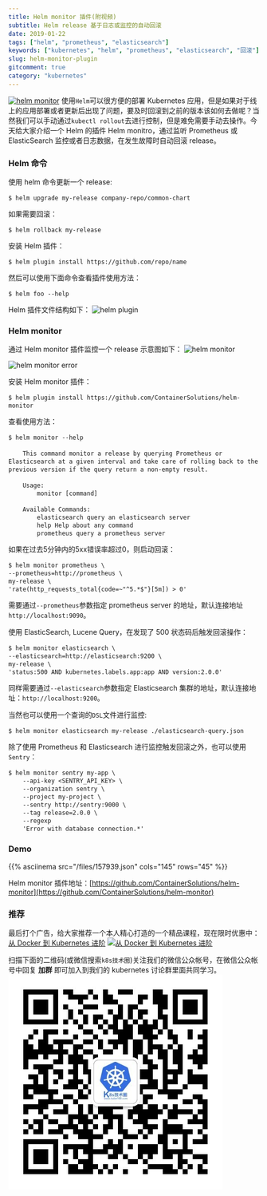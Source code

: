 ```yaml
---
title: Helm monitor 插件(附视频)
subtitle: Helm release 基于日志或监控的自动回滚
date: 2019-01-22
tags: ["helm", "prometheus", "elasticsearch"]
keywords: ["kubernetes", "helm", "prometheus", "elasticsearch", "回滚"]
slug: helm-monitor-plugin
gitcomment: true
category: "kubernetes"
---
```

[![helm monitor](https://bxdc-static.oss-cn-beijing.aliyuncs.com/images/kmnpRH.jpg)](/post/helm-monitor-plugin/)
使用`Helm`可以很方便的部署 Kubernetes 应用，但是如果对于线上的应用部署或者更新后出现了问题，要及时回滚到之前的版本该如何去做呢？当然我们可以手动通过`kubectl rollout`去进行控制，但是难免需要手动去操作。今天给大家介绍一个 Helm 的插件 Helm monitro，通过监听 Prometheus 或 ElasticSearch 监控或者日志数据，在发生故障时自动回滚 release。

<!--more-->

### Helm 命令

使用 helm 命令更新一个 release:
```shell
$ helm upgrade my-release company-repo/common-chart
```

如果需要回滚：
```shell
$ helm rollback my-release
```

安装 Helm 插件：
```shell
$ helm plugin install https://github.com/repo/name
```

然后可以使用下面命令查看插件使用方法：
```shell
$ helm foo --help
```

Helm 插件文件结构如下：
![helm plugin](https://bxdc-static.oss-cn-beijing.aliyuncs.com/images/bBOC6W.jpg)

### Helm monitor
通过 Helm monitor 插件监控一个 release 示意图如下：
![helm monitor](https://bxdc-static.oss-cn-beijing.aliyuncs.com/images/WAQ87k.jpg)

![helm monitor error](https://bxdc-static.oss-cn-beijing.aliyuncs.com/images/xa6zM3.jpg)

安装 Helm monitor 插件：
```shell
$ helm plugin install https://github.com/ContainerSolutions/helm-monitor
```

查看使用方法：
```shell
$ helm monitor --help

    This command monitor a release by querying Prometheus or Elasticsearch at a given interval and take care of rolling back to the previous version if the query return a non-empty result.

    Usage:
        monitor [command]

    Available Commands:
        elasticsearch query an elasticsearch server
        help Help about any command
        prometheus query a prometheus server
```

如果在过去5分钟内的5xx错误率超过0，则启动回滚：
```shell
$ helm monitor prometheus \
--prometheus=http://prometheus \
my-release \
'rate(http_requests_total{code=~"^5.*$"}[5m]) > 0'
```

需要通过`--prometheus`参数指定 prometheus server 的地址，默认连接地址`http://localhost:9090`。


使用 ElasticSearch, Lucene Query，在发现了 500 状态码后触发回滚操作：
```shell
$ helm monitor elasticsearch \
--elasticsearch=http://elasticsearch:9200 \
my-release \
'status:500 AND kubernetes.labels.app:app AND version:2.0.0'
```

同样需要通过`--elasticsearch`参数指定 Elasticsearch 集群的地址，默认连接地址：`http://localhost:9200`。

当然也可以使用一个查询的`DSL`文件进行监控:
```shell
$ helm monitor elasticsearch my-release ./elasticsearch-query.json
```

除了使用 Prometheus 和 Elasticsearch 进行监控触发回滚之外，也可以使用`Sentry`：
```shell
$ helm monitor sentry my-app \
    --api-key <SENTRY_API_KEY> \
    --organization sentry \
    --project my-project \
    --sentry http://sentry:9000 \
    --tag release=2.0.0 \
    --regexp
    'Error with database connection.*'
```

### Demo
{{% asciinema src="/files/157939.json" cols="145" rows="45" %}}

Helm monitor 插件地址：[https://github.com/ContainerSolutions/helm-monitor](https://github.com/ContainerSolutions/helm-monitor)

### 推荐
最后打个广告，给大家推荐一个本人精心打造的一个精品课程，现在限时优惠中：[从 Docker 到 Kubernetes 进阶](https://youdianzhishi.com/course/6n8xd6/)
[![从 Docker 到 Kubernetes 进阶](http://sdn.haimaxy.com/covers/2018/4/21/c4082e0f09c746aa848279a2567cffed.png)](https://youdianzhishi.com/course/6n8xd6/)

扫描下面的二维码(或微信搜索`k8s技术圈`)关注我们的微信公众帐号，在微信公众帐号中回复 **加群** 即可加入到我们的 kubernetes 讨论群里面共同学习。
![qrcode](/img/posts/qrcode_for_gh_d6dd87b6ceb4_430.jpg)
